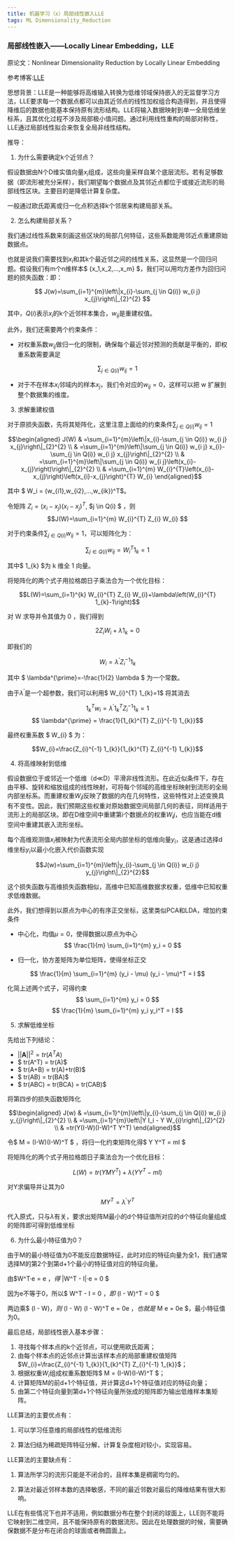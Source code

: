 ```yaml
---
title: 机器学习（x）局部线性嵌入LLE
tags: ML Dimensionality_Reduction
---
```


### 局部线性嵌入——Locally Linear Embedding，LLE

原论文：Nonlinear Dimensionality Reduction by Locally Linear Embedding

参考博客:[LLE](https://www.cnblogs.com/pinard/p/6266408.html)

思想背景：LLE是一种能够将高维输入转换为低维邻域保持嵌入的无监督学习方法，LLE要求每一个数据点都可以由其近邻点的线性加权组合构造得到，并且使得降维后的数据也能基本保持原有流形结构。LLE将输入数据映射到单一全局低维坐标系，且其优化过程不涉及局部极小值问题。通过利用线性重构的局部对称性，LLE通过局部线性拟合来恢复全局非线性结构。

<!--more-->

推导：
1. 为什么需要确定k个近邻点？

假设数据由N个D维实值向量$x_i$组成，这些向量采样自某个底层流形。若有足够数据（即流形被充分采样），我们期望每个数据点及其邻近点都位于或接近流形的局部线性区块。主要目的是降低计算复杂度。

一般通过欧氏距离或归一化点积选择k个邻居来构建局部关系。

2. 怎么构建局部关系？

我们通过线性系数来刻画这些区块的局部几何特征，这些系数能用邻近点重建原始数据点。

也就是说我们需要找到$x_i$和其k个最近邻之间的线性关系，这显然是一个回归问题。假设我们有m个n维样本$ \{x_1,x_2,...,x_m\} $，我们可以用均方差作为回归问题的损失函数：即：

$$ J(w)=\sum_{i=1}^{m}\left\|x_{i}-\sum_{j \in Q(i)} w_{i j} x_{j}\right\|_{2}^{2} $$

其中，$Q(i)$表示$x_i$的k个近邻样本集合，$w_{ij}$是重建权值。

此外，我们还需要两个约束条件：

- 对权重系数$w_{ij}$做归一化的限制，确保每个最近邻对预测的贡献是平衡的，即权重系数需要满足

$$\sum_{j \in Q(i)} w_{i j}=1$$

- 对于不在样本$x_i$邻域内的样本$x_j$，我们令对应的$w_{ij}=0$，这样可以把 w 扩展到整个数据集的维度。

3. 求解重建权值

对于原损失函数，先将其矩阵化，这里注意上面给的约束条件$\sum_{j \in Q(i)} w_{i j}=1$

$$\begin{aligned}
J(W) & =\sum_{i=1}^{m}\left\|x_{i}-\sum_{j \in Q(i)} w_{i j} x_{j}\right\|_{2}^{2} \\
& =\sum_{i=1}^{m}\left\|\sum_{j \in Q(i)} w_{i j} x_{i}-\sum_{j \in Q(i)} w_{i j} x_{j}\right\|_{2}^{2} \\
& =\sum_{i=1}^{m}\left\|\sum_{j \in Q(i)} w_{i j}\left(x_{i}-x_{j}\right)\right\|_{2}^{2} \\
& =\sum_{i=1}^{m} W_{i}^{T}\left(x_{i}-x_{j}\right)\left(x_{i}-x_{j}\right)^{T} W_{i}
\end{aligned}$$

其中 $ W_i = (w_{i1},w_{i2},...,w_{ik})^T$。

令矩阵  $Z_{i}=\left(x_{i}-x_{j}\right)\left(x_{i}-x_{j}\right)^{T}$, $j \in Q(i) $ ，则
$$J(W)=\sum_{i=1}^{m} W_{i}^{T} Z_{i} W_{i} $$ 

对于约束条件$\sum_{j \in Q(i)} w_{i j}=1$，可以矩阵化为：

$$\sum_{j \in Q(i)} w_{i j}=W_{i}^{T} 1_{k}=1$$

其中$  1_{k}  $为 k 维全 1 向量。

将矩阵化的两个式子用拉格朗日子乘法合为一个优化目标：

$$L(W)=\sum_{i=1}^{k} W_{i}^{T} Z_{i} W_{i}+\lambda\left(W_{i}^{T} 1_{k}-1\right)$$


对  W  求导并令其值为 0 ，我们得到

$$2 Z_{i} W_{i}+\lambda 1_{k}=0$$


即我们的

$$W_{i}=\lambda^{\prime} Z_{i}^{-1} 1_{k}$$


其中 $ \lambda^{\prime}=-\frac{1}{2} \lambda $ 为一个常数。

由于$\lambda^{\prime}$是一个超参数，我们可以利用$ W_{i}^{T} 1_{k}=1$ 将其消去

$$ 1_{k}^{T} w_{i}=\lambda^{\prime} 1_{k}^{T} Z_{i}^{-1} 1_{k} = 1$$
$$ \lambda^{\prime} = \frac{1}{1_{k}^{T} Z_{i}^{-1} 1_{k}}$$

最终权重系数 $ W_{i} $ 为：

$$W_{i}=\frac{Z_{i}^{-1} 1_{k}}{1_{k}^{T} Z_{i}^{-1} 1_{k}}$$

4. 将高维映射到低维

假设数据位于或邻近一个低维（d≪D）平滑非线性流形。在此近似条件下，存在由平移、旋转和缩放组成的线性映射，可将每个邻域的高维坐标映射到流形的全局内部坐标系。而重建权重$W_ij$反映了数据的内在几何特性，这些特性对上述变换具有不变性。因此，我们预期这些权重对原始数据空间局部几何的表征，同样适用于流形上的局部区块。即在D维空间中重建第i个数据点的权重$W_ij$，也应当能在d维空间中重建其嵌入流形坐标。

每个高维观测值$x_i$被映射为代表流形全局内部坐标的低维向量$y_i$，这是通过选择d维坐标$y_i$以最小化嵌入代价函数实现

$$J(w)=\sum_{i=1}^{m}\left\|y_{i}-\sum_{j \in Q(i)} w_{i j} y_{j}\right\|_{2}^{2}$$

这个损失函数与高维损失函数相似，高维中已知高维数据求权重，低维中已知权重求低维数据。

此外，我们想得到以原点为中心的有序正交坐标，这里类似PCA和LDA，增加约束条件

- 中心化，均值$\mu=0$，使得数据以原点为中心
$$ \frac{1}{m} \sum_{i=1}^{m} y_i = 0 $$

- 归一化，协方差矩阵为单位矩阵，使得坐标正交

$$ \frac{1}{m} \sum_{i=1}^{m} (y_i - \mu) (y_i - \mu)^T = I $$

化简上述两个式子，可得约束
$$ \sum_{i=1}^{m} y_i = 0 $$
$$ \frac{1}{m} \sum_{i=1}^{m} y_i y_i^T = I $$

5. 求解低维坐标

先给出下列结论：
- $||\mathbf{A}||^2 = tr(A^TA)$
- $ tr(A^T) = tr(A)$
- $ tr(A+B) = tr(A)+tr(B)$
- $ tr(AB) = tr(BA)$
- $ tr(ABC) = tr(BCA) = tr(CAB)$

将第四步的损失函数矩阵化

$$\begin{aligned}
J(w) & =\sum_{i=1}^{m}\left\|y_{i}-\sum_{j \in Q(i)} w_{i j} y_{j}\right\|_{2}^{2} \\
& =\sum_{i=1}^{m}\left\|Y I_i - Y W_{i}\right\|_{2}^{2} \\
& =tr(Y(I-W)(I-W)^T Y^T)
\end{aligned}$$

令$ M = (I-W)(I-W)^T $ ，将归一化约束矩阵化得$ Y Y^T = mI $

将矩阵化的两个式子用拉格朗日子乘法合为一个优化目标：

$$L(W)=tr(Y M Y^T)+\lambda (Y Y^T-mI )$$

对Y求偏导并让其为0

$$ M Y^T = \lambda^{\prime} Y^T $$

代入原式，只与$\lambda$有关，要求出矩阵M最小的d个特征值所对应的d个特征向量组成的矩阵即可得到低维坐标

6. 为什么最小特征值为0？

由于M的最小特征值为0不能反应数据特征，此时对应的特征向量为全1，我们通常选择M的第2个到第d+1个最小的特征值对应的特征向量。

由$W^T·e = e $，得$ |W^T - I|·e = 0 $

因为e不等于0，所以$ W^T - I = 0 $，即$ (I - W)^T  = 0 $

两边乘$ (I - W)$，则$ (I - W) (I - W)^T e = 0e $，也就是$ M e = 0e $，最小特征值为0。

最后总结，局部线性嵌入基本步骤：
1. 寻找每个样本点的k个近邻点，可以使用欧氏距离；
2. 由每个样本点的近邻点计算出该样本点的局部重建权值矩阵$W_{i}=\frac{Z_{i}^{-1} 1_{k}}{1_{k}^{T} Z_{i}^{-1} 1_{k}}$；
3. 根据权重$W_{i}$组成权重系数矩阵$ M = (I-W)(I-W)^T $；
4. 计算矩阵M的前d+1个特征值，并计算这d+1个特征值对应的特征向量；
5. 由第二个特征向量到第d+1个特征向量所张成的矩阵即为输出低维样本集矩阵。

LLE算法的主要优点有：

1. 可以学习任意维的局部线性的低维流形

2. 算法归结为稀疏矩阵特征分解，计算复杂度相对较小，实现容易。

LLE算法的主要缺点有：

1. 算法所学习的流形只能是不闭合的，且样本集是稠密均匀的。

2. 算法对最近邻样本数的选择敏感，不同的最近邻数对最后的降维结果有很大影响。
   

LLE在有些情况下也并不适用，例如数据分布在整个封闭的球面上，LLE则不能将它映射到二维空间，且不能保持原有的数据流形。因此在处理数据的时候，需要确保数据不是分布在闭合的球面或者椭圆面上。